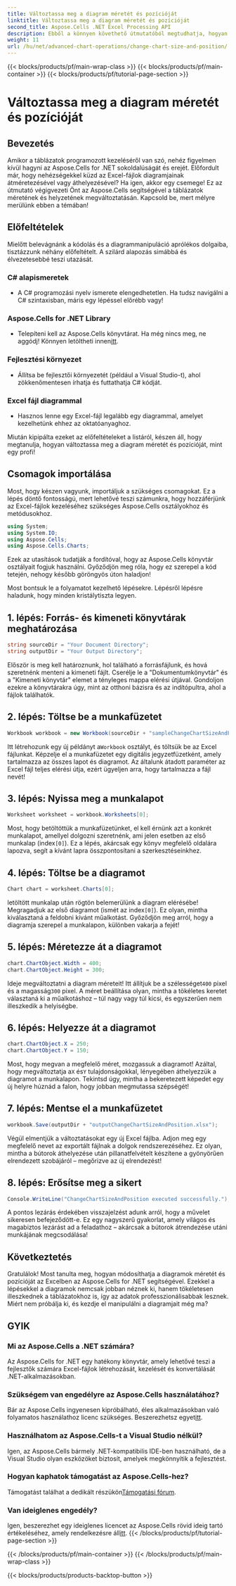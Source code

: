 ```yaml
---
title: Változtassa meg a diagram méretét és pozícióját
linktitle: Változtassa meg a diagram méretét és pozícióját
second_title: Aspose.Cells .NET Excel Processing API
description: Ebből a könnyen követhető útmutatóból megtudhatja, hogyan módosíthatja a diagramok méretét és pozícióját az Excelben az Aspose.Cells for .NET segítségével.
weight: 11
url: /hu/net/advanced-chart-operations/change-chart-size-and-position/
---
```


{{< blocks/products/pf/main-wrap-class >}}
{{< blocks/products/pf/main-container >}}
{{< blocks/products/pf/tutorial-page-section >}}

# Változtassa meg a diagram méretét és pozícióját

## Bevezetés

Amikor a táblázatok programozott kezeléséről van szó, nehéz figyelmen kívül hagyni az Aspose.Cells for .NET sokoldalúságát és erejét. Előfordult már, hogy nehézségekkel küzd az Excel-fájlok diagramjainak átméretezésével vagy áthelyezésével? Ha igen, akkor egy csemege! Ez az útmutató végigvezeti Önt az Aspose.Cells segítségével a táblázatok méretének és helyzetének megváltoztatásán. Kapcsold be, mert mélyre merülünk ebben a témában!

## Előfeltételek

Mielőtt belevágnánk a kódolás és a diagrammanipuláció aprólékos dolgaiba, tisztázzunk néhány előfeltételt. A szilárd alapozás simábbá és élvezetesebbé teszi utazását.

### C# alapismeretek
- A C# programozási nyelv ismerete elengedhetetlen. Ha tudsz navigálni a C# szintaxisban, máris egy lépéssel előrébb vagy!

### Aspose.Cells for .NET Library
-  Telepíteni kell az Aspose.Cells könyvtárat. Ha még nincs meg, ne aggódj! Könnyen letöltheti innen[itt](https://releases.aspose.com/cells/net/).

### Fejlesztési környezet
- Állítsa be fejlesztői környezetét (például a Visual Studio-t), ahol zökkenőmentesen írhatja és futtathatja C# kódját.

### Excel fájl diagrammal
- Hasznos lenne egy Excel-fájl legalább egy diagrammal, amelyet kezelhetünk ehhez az oktatóanyaghoz.

Miután kipipálta ezeket az előfeltételeket a listáról, készen áll, hogy megtanulja, hogyan változtassa meg a diagram méretét és pozícióját, mint egy profi!

## Csomagok importálása

Most, hogy készen vagyunk, importáljuk a szükséges csomagokat. Ez a lépés döntő fontosságú, mert lehetővé teszi számunkra, hogy hozzáférjünk az Excel-fájlok kezeléséhez szükséges Aspose.Cells osztályokhoz és metódusokhoz.

```csharp
using System;
using System.IO;
using Aspose.Cells;
using Aspose.Cells.Charts;
```

Ezek az utasítások tudatják a fordítóval, hogy az Aspose.Cells könyvtár osztályait fogjuk használni. Győződjön meg róla, hogy ez szerepel a kód tetején, nehogy később göröngyös úton haladjon!

Most bontsuk le a folyamatot kezelhető lépésekre. Lépésről lépésre haladunk, hogy minden kristálytiszta legyen.

## 1. lépés: Forrás- és kimeneti könyvtárak meghatározása

```csharp
string sourceDir = "Your Document Directory";
string outputDir = "Your Output Directory";
```

Először is meg kell határoznunk, hol található a forrásfájlunk, és hová szeretnénk menteni a kimeneti fájlt. Cserélje le a "Dokumentumkönyvtár" és a "Kimeneti könyvtár" elemet a tényleges mappa elérési útjával. Gondoljon ezekre a könyvtárakra úgy, mint az otthoni bázisra és az indítópultra, ahol a fájlok találhatók.

## 2. lépés: Töltse be a munkafüzetet

```csharp
Workbook workbook = new Workbook(sourceDir + "sampleChangeChartSizeAndPosition.xlsx");
```

 Itt létrehozunk egy új példányt a`Workbook` osztályt, és töltsük be az Excel fájlunkat. Képzelje el a munkafüzetet egy digitális jegyzetfüzetként, amely tartalmazza az összes lapot és diagramot. Az általunk átadott paraméter az Excel fájl teljes elérési útja, ezért ügyeljen arra, hogy tartalmazza a fájl nevét!

## 3. lépés: Nyissa meg a munkalapot

```csharp
Worksheet worksheet = workbook.Worksheets[0];
```

 Most, hogy betöltöttük a munkafüzetünket, el kell érnünk azt a konkrét munkalapot, amellyel dolgozni szeretnénk, ami jelen esetben az első munkalap (index`[0]`). Ez a lépés, akárcsak egy könyv megfelelő oldalára lapozva, segít a kívánt lapra összpontosítani a szerkesztéseinkhez.

## 4. lépés: Töltse be a diagramot

```csharp
Chart chart = worksheet.Charts[0];
```

 letöltött munkalap után rögtön belemerülünk a diagram elérésébe! Megragadjuk az első diagramot (ismét az index`[0]`). Ez olyan, mintha kiválasztaná a feldobni kívánt műalkotást. Győződjön meg arról, hogy a diagramja szerepel a munkalapon, különben vakarja a fejét!

## 5. lépés: Méretezze át a diagramot

```csharp
chart.ChartObject.Width = 400;
chart.ChartObject.Height = 300;
```

 Ideje megváltoztatni a diagram méreteit! Itt állítjuk be a szélességet`400` pixel és a magasság`300` pixel. A méret beállítása olyan, mintha a tökéletes keretet választaná ki a műalkotáshoz – túl nagy vagy túl kicsi, és egyszerűen nem illeszkedik a helyiségbe.

## 6. lépés: Helyezze át a diagramot

```csharp
chart.ChartObject.X = 250;
chart.ChartObject.Y = 150;
```

 Most, hogy megvan a megfelelő méret, mozgassuk a diagramot! Azáltal, hogy megváltoztatja a`X` és`Y` tulajdonságokkal, lényegében áthelyezzük a diagramot a munkalapon. Tekintsd úgy, mintha a bekeretezett képedet egy új helyre húznád a falon, hogy jobban megmutassa szépségét!

## 7. lépés: Mentse el a munkafüzetet

```csharp
workbook.Save(outputDir + "outputChangeChartSizeAndPosition.xlsx");
```

Végül elmentjük a változtatásokat egy új Excel fájlba. Adjon meg egy megfelelő nevet az exportált fájlnak a dolgok rendszerezéséhez. Ez olyan, mintha a bútorok áthelyezése után pillanatfelvételt készítene a gyönyörűen elrendezett szobájáról – megőrizve az új elrendezést!

## 8. lépés: Erősítse meg a sikert

```csharp
Console.WriteLine("ChangeChartSizeAndPosition executed successfully.");
```

A pontos lezárás érdekében visszajelzést adunk arról, hogy a művelet sikeresen befejeződött-e. Ez egy nagyszerű gyakorlat, amely világos és magabiztos lezárást ad a feladathoz – akárcsak a bútorok átrendezése utáni munkájának megcsodálása!

## Következtetés

Gratulálok! Most tanulta meg, hogyan módosíthatja a diagramok méretét és pozícióját az Excelben az Aspose.Cells for .NET segítségével. Ezekkel a lépésekkel a diagramok nemcsak jobban néznek ki, hanem tökéletesen illeszkednek a táblázatokhoz is, így az adatok professzionálisabbak lesznek. Miért nem próbálja ki, és kezdje el manipulálni a diagramjait még ma? 

## GYIK

### Mi az Aspose.Cells a .NET számára?  
Az Aspose.Cells for .NET egy hatékony könyvtár, amely lehetővé teszi a fejlesztők számára Excel-fájlok létrehozását, kezelését és konvertálását .NET-alkalmazásokban.

### Szükségem van engedélyre az Aspose.Cells használatához?  
 Bár az Aspose.Cells ingyenesen kipróbálható, éles alkalmazásokban való folyamatos használathoz licenc szükséges. Beszerezhetsz egyet[itt](https://purchase.aspose.com/buy).

### Használhatom az Aspose.Cells-t a Visual Studio nélkül?  
Igen, az Aspose.Cells bármely .NET-kompatibilis IDE-ben használható, de a Visual Studio olyan eszközöket biztosít, amelyek megkönnyítik a fejlesztést.

### Hogyan kaphatok támogatást az Aspose.Cells-hez?  
 Támogatást találhat a dedikált részükön[Támogatási fórum](https://forum.aspose.com/c/cells/9).

### Van ideiglenes engedély?  
 Igen, beszerezhet egy ideiglenes licencet az Aspose.Cells rövid ideig tartó értékeléséhez, amely rendelkezésre áll[itt](https://purchase.aspose.com/temporary-license/).
{{< /blocks/products/pf/tutorial-page-section >}}

{{< /blocks/products/pf/main-container >}}
{{< /blocks/products/pf/main-wrap-class >}}

{{< blocks/products/products-backtop-button >}}

